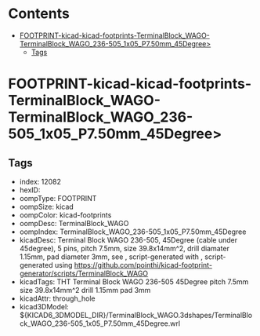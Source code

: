 



Contents
========

* [FOOTPRINT-kicad-kicad-footprints-TerminalBlock_WAGO-TerminalBlock_WAGO_236-505_1x05_P7.50mm_45Degree>](#footprint-kicad-kicad-footprints-terminalblock_wago-terminalblock_wago_236-505_1x05_p750mm_45degree)
	* [Tags](#tags)

# FOOTPRINT-kicad-kicad-footprints-TerminalBlock_WAGO-TerminalBlock_WAGO_236-505_1x05_P7.50mm_45Degree>

## Tags

- index: 12082
- hexID: 
- oompType: FOOTPRINT
- oompSize: kicad
- oompColor: kicad-footprints
- oompDesc: TerminalBlock_WAGO
- oompIndex: TerminalBlock_WAGO_236-505_1x05_P7.50mm_45Degree
- kicadDesc: Terminal Block WAGO 236-505, 45Degree (cable under 45degree), 5 pins, pitch 7.5mm, size 39.8x14mm^2, drill diamater 1.15mm, pad diameter 3mm, see , script-generated with , script-generated using https://github.com/pointhi/kicad-footprint-generator/scripts/TerminalBlock_WAGO
- kicadTags: THT Terminal Block WAGO 236-505 45Degree pitch 7.5mm size 39.8x14mm^2 drill 1.15mm pad 3mm
- kicadAttr: through_hole
- kicad3DModel: ${KICAD6_3DMODEL_DIR}/TerminalBlock_WAGO.3dshapes/TerminalBlock_WAGO_236-505_1x05_P7.50mm_45Degree.wrl
